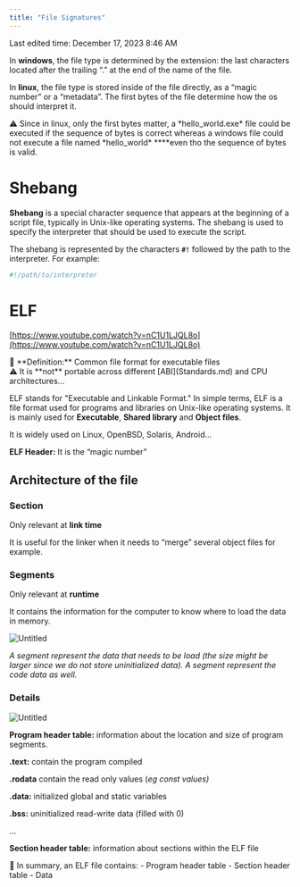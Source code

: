 ```yaml
---
title: "File Signatures"
---
```

Last edited time: December 17, 2023 8:46 AM

In **windows**, the file type is determined by the extension: the last characters located after the trailing “.” at the end of the name of the file.

In **linux**, the file type is stored inside of the file directly, as a “magic number” or a “metadata”. The first bytes of the file determine how the os should interpret it.

<aside>
⚠️ Since in linux, only the first bytes matter, a *hello_world.exe* file could be executed if the sequence of bytes is correct whereas a windows file could not execute a file named *hello_world* ****even tho the sequence of bytes is valid.

</aside>

# Shebang

**Shebang** is a special character sequence that appears at the beginning of a script file, typically in Unix-like operating systems. The shebang is used to specify the interpreter that should be used to execute the script.

The shebang is represented by the characters **`#!`** followed by the path to the interpreter. For example:

```bash
#!/path/to/interpreter
```

# ELF

[https://www.youtube.com/watch?v=nC1U1LJQL8o](https://www.youtube.com/watch?v=nC1U1LJQL8o)

<aside>
💭 **Definition:** Common file format for executable files

</aside>

<aside>
⚠️ It is **not** portable across different [ABI](Standards.md) and CPU architectures...

</aside>

ELF stands for "Executable and Linkable Format." In simple terms, ELF is a file format used for programs and libraries on Unix-like operating systems. It is mainly used for **Executable**, **Shared library** and **Object files**.

It is widely used on Linux, OpenBSD, Solaris, Android…

**ELF Header:** It is the “magic number”

## Architecture of the file

### Section

Only relevant at **link time**

It is useful for the linker when it needs to “merge” several object files for example.

### Segments

Only relevant at **runtime**

It contains the information for the computer to know where to load the data in memory.

![Untitled](File%20Signatures/Untitled.png)

*A segment represent the data that needs to be load (the size might be larger since we do not store uninitialized data). A segment represent the code data as well.* 

### Details

![Untitled](File%20Signatures/Untitled%201.png)

**Program header table:** information about the location and size of program segments.

**.text:** contain the program compiled

**.rodata** contain the read only values (*eg const values)*

**.data:** initialized global and static variables

**.bss:** uninitialized read-write data (filled with 0)

…

**Section header table:** information about sections within the ELF file

<aside>
🧠 In summary, an ELF file contains:
- Program header table
- Section header table
- Data

</aside>
